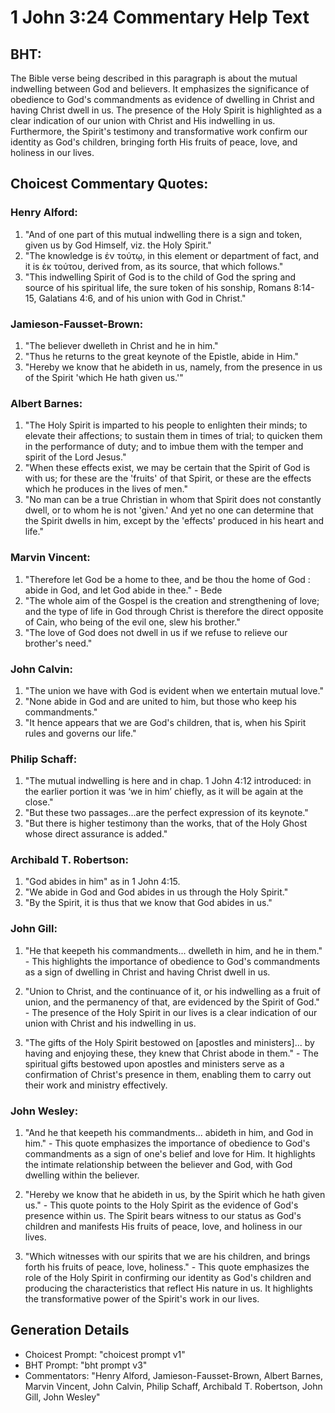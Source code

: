 # 1 John 3:24 Commentary Help Text

## BHT:
The Bible verse being described in this paragraph is about the mutual indwelling between God and believers. It emphasizes the significance of obedience to God's commandments as evidence of dwelling in Christ and having Christ dwell in us. The presence of the Holy Spirit is highlighted as a clear indication of our union with Christ and His indwelling in us. Furthermore, the Spirit's testimony and transformative work confirm our identity as God's children, bringing forth His fruits of peace, love, and holiness in our lives.

## Choicest Commentary Quotes:
### Henry Alford:
1. "And of one part of this mutual indwelling there is a sign and token, given us by God Himself, viz. the Holy Spirit."
2. "The knowledge is ἐν τούτῳ, in this element or department of fact, and it is ἐκ τούτου, derived from, as its source, that which follows."
3. "This indwelling Spirit of God is to the child of God the spring and source of his spiritual life, the sure token of his sonship, Romans 8:14-15, Galatians 4:6, and of his union with God in Christ."

### Jamieson-Fausset-Brown:
1. "The believer dwelleth in Christ and he in him." 
2. "Thus he returns to the great keynote of the Epistle, abide in Him." 
3. "Hereby we know that he abideth in us, namely, from the presence in us of the Spirit 'which He hath given us.'"

### Albert Barnes:
1. "The Holy Spirit is imparted to his people to enlighten their minds; to elevate their affections; to sustain them in times of trial; to quicken them in the performance of duty; and to imbue them with the temper and spirit of the Lord Jesus."
2. "When these effects exist, we may be certain that the Spirit of God is with us; for these are the 'fruits' of that Spirit, or these are the effects which he produces in the lives of men."
3. "No man can be a true Christian in whom that Spirit does not constantly dwell, or to whom he is not 'given.' And yet no one can determine that the Spirit dwells in him, except by the 'effects' produced in his heart and life."

### Marvin Vincent:
1. "Therefore let God be a home to thee, and be thou the home of God : abide in God, and let God abide in thee." - Bede
2. "The whole aim of the Gospel is the creation and strengthening of love; and the type of life in God through Christ is therefore the direct opposite of Cain, who being of the evil one, slew his brother." 
3. "The love of God does not dwell in us if we refuse to relieve our brother's need."

### John Calvin:
1. "The union we have with God is evident when we entertain mutual love."
2. "None abide in God and are united to him, but those who keep his commandments."
3. "It hence appears that we are God's children, that is, when his Spirit rules and governs our life."

### Philip Schaff:
1. "The mutual indwelling is here and in chap. 1 John 4:12 introduced: in the earlier portion it was ‘we in him’ chiefly, as it will be again at the close." 
2. "But these two passages...are the perfect expression of its keynote." 
3. "But there is higher testimony than the works, that of the Holy Ghost whose direct assurance is added."

### Archibald T. Robertson:
1. "God abides in him" as in 1 John 4:15.
2. "We abide in God and God abides in us through the Holy Spirit."
3. "By the Spirit, it is thus that we know that God abides in us."

### John Gill:
1. "He that keepeth his commandments... dwelleth in him, and he in them." - This highlights the importance of obedience to God's commandments as a sign of dwelling in Christ and having Christ dwell in us.

2. "Union to Christ, and the continuance of it, or his indwelling as a fruit of union, and the permanency of that, are evidenced by the Spirit of God." - The presence of the Holy Spirit in our lives is a clear indication of our union with Christ and his indwelling in us.

3. "The gifts of the Holy Spirit bestowed on [apostles and ministers]... by having and enjoying these, they knew that Christ abode in them." - The spiritual gifts bestowed upon apostles and ministers serve as a confirmation of Christ's presence in them, enabling them to carry out their work and ministry effectively.

### John Wesley:
1. "And he that keepeth his commandments... abideth in him, and God in him." - This quote emphasizes the importance of obedience to God's commandments as a sign of one's belief and love for Him. It highlights the intimate relationship between the believer and God, with God dwelling within the believer.

2. "Hereby we know that he abideth in us, by the Spirit which he hath given us." - This quote points to the Holy Spirit as the evidence of God's presence within us. The Spirit bears witness to our status as God's children and manifests His fruits of peace, love, and holiness in our lives.

3. "Which witnesses with our spirits that we are his children, and brings forth his fruits of peace, love, holiness." - This quote emphasizes the role of the Holy Spirit in confirming our identity as God's children and producing the characteristics that reflect His nature in us. It highlights the transformative power of the Spirit's work in our lives.


## Generation Details
- Choicest Prompt: "choicest prompt v1"
- BHT Prompt: "bht prompt v3"
- Commentators: "Henry Alford, Jamieson-Fausset-Brown, Albert Barnes, Marvin Vincent, John Calvin, Philip Schaff, Archibald T. Robertson, John Gill, John Wesley"
